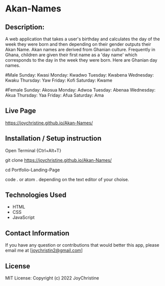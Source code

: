 # Akan-Names



## Description:
A web application that takes a user's birthday and calculates the day of the week they were born and then depending on their gender outputs their Akan Name. 
Akan names are derived from Ghanian culture. Frequently in Ghana, children are given their first name as a 'day name' which corresponds to the day in the week they were born. Here are Ghanian day names.

#Male
Sunday: Kwasi
Monday: Kwadwo
Tuesday: Kwabena
Wednesday: Kwaku
Thursday:  Yaw
Friday: Kofi
Saturday: Kwame

#Female
Sunday: Akosua
Monday: Adwoa
Tuesday: Abenaa
Wednesday: Akua
Thursday:  Yaa
Friday: Afua
Saturday: Ama

 ## Live Page
https://joychristine.github.io/Akan-Names/

 ## Installation / Setup instruction
Open Terminal {Ctrl+Alt+T}

git clone https://joychristine.github.io/Akan-Names/

cd Portfolio-Landing-Page

code . or atom . depending on the text editor of your choise.

 ## Technologies Used
* HTML
* CSS
* JavaScript

 ## Contact Information
If you have any question or contributions that would better this app, please email me at [joychristin2@gmail.com]

 ## License
MIT License:
Copyright (c) 2022 JoyChristine
